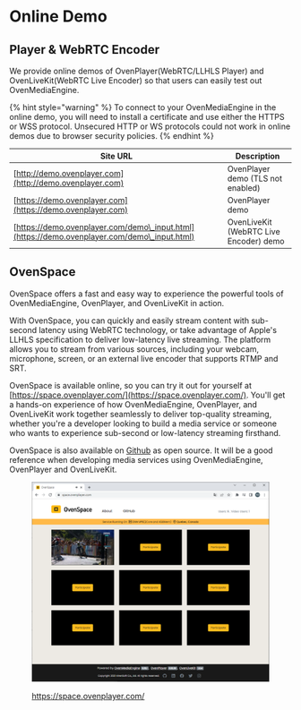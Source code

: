# Online Demo

## Player & WebRTC Encoder

We provide online demos of OvenPlayer(WebRTC/LLHLS Player) and OvenLiveKit(WebRTC Live Encoder) so that users can easily test out OvenMediaEngine.

{% hint style="warning" %}
To connect to your OvenMediaEngine in the online demo, you will need to install a certificate and use either the HTTPS or WSS protocol. Unsecured HTTP or WS protocols could not work in online demos due to browser security policies.
{% endhint %}

| Site URL                                                                                     | Description                            |
| -------------------------------------------------------------------------------------------- | -------------------------------------- |
| [http://demo.ovenplayer.com](http://demo.ovenplayer.com)                                     | OvenPlayer demo (TLS not enabled)      |
| [https://demo.ovenplayer.com](https://demo.ovenplayer.com)                                   | OvenPlayer demo                        |
| [https://demo.ovenplayer.com/demo\_input.html](https://demo.ovenplayer.com/demo\_input.html) | OvenLiveKit (WebRTC Live Encoder) demo |

## OvenSpace

OvenSpace offers a fast and easy way to experience the powerful tools of OvenMediaEngine, OvenPlayer, and OvenLiveKit in action.

With OvenSpace, you can quickly and easily stream content with sub-second latency using WebRTC technology, or take advantage of Apple's LLHLS specification to deliver low-latency live streaming. The platform allows you to stream from various sources, including your webcam, microphone, screen, or an external live encoder that supports RTMP and SRT.

OvenSpace is available online, so you can try it out for yourself at [https://space.ovenplayer.com/](https://space.ovenplayer.com/). You'll get a hands-on experience of how OvenMediaEngine, OvenPlayer, and OvenLiveKit work together seamlessly to deliver top-quality streaming, whether you're a developer looking to build a media service or someone who wants to experience sub-second or low-latency streaming firsthand.

OvenSpace is also available on [Github](https://github.com/AirenSoft/OvenSpace) as open source. It will be a good reference when developing media services using OvenMediaEngine, OvenPlayer and OvenLiveKit.

<figure><img src="../.gitbook/assets/image (6).png" alt=""><figcaption><p><a href="https://space.ovenplayer.com/">https://space.ovenplayer.com/</a></p></figcaption></figure>



